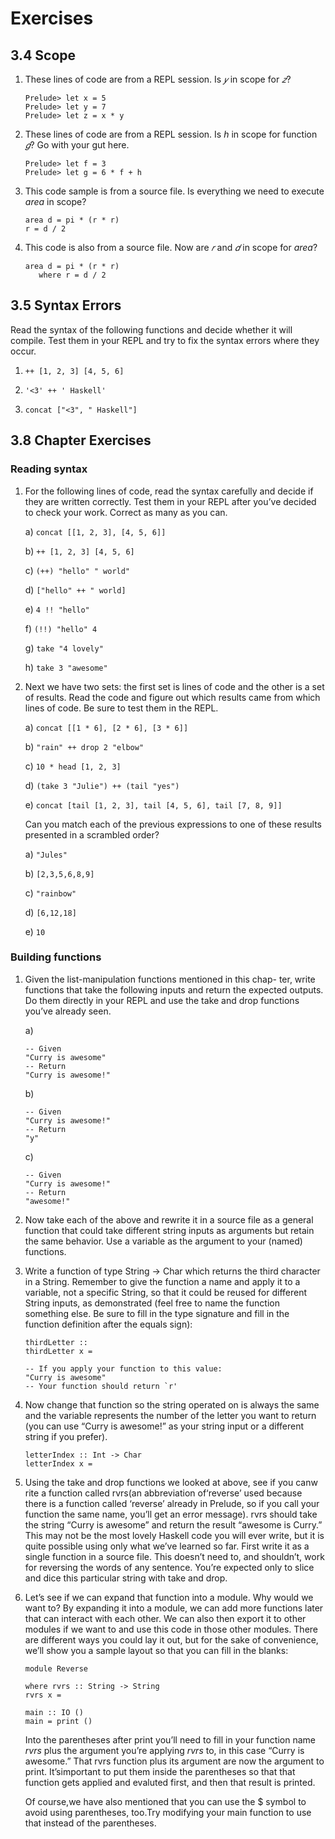 # Exercises
## 3.4 Scope

1. These lines of code are from a REPL session. Is _𝑦_ in scope for _𝑧_?

   ```
   Prelude> let x = 5
   Prelude> let y = 7
   Prelude> let z = x * y
   ```

2. These lines of code are from a REPL session. Is _h_ in scope for function _𝑔_? Go with your gut here.

   ```
   Prelude> let f = 3
   Prelude> let g = 6 * f + h
   ```

3. This code sample is from a source file. Is everything we need to execute _area_ in scope?

   ```
   area d = pi * (r * r)
   r = d / 2
   ```

4. This code is also from a source file. Now are _𝑟_ and _𝑑_ in scope for _area_?

   ```
   area d = pi * (r * r)
      where r = d / 2
   ```

## 3.5 Syntax Errors

Read the syntax of the following functions and decide whether it will compile. Test them in your REPL and try to fix the syntax errors where they occur.

1. `++ [1, 2, 3] [4, 5, 6]`

2. `'<3' ++ ' Haskell'`

3. `concat ["<3", " Haskell"]`

## 3.8 Chapter Exercises

### Reading syntax

1. For the following lines of code, read the syntax carefully and decide if they are written correctly. Test them in your REPL after you’ve decided to check your work. Correct as many as you can.

   a) `concat [[1, 2, 3], [4, 5, 6]]`

   b) `++ [1, 2, 3] [4, 5, 6]`

   c) `(++) "hello" " world"`

   d) `["hello" ++ " world]`

   e) `4 !! "hello"`

   f) `(!!) "hello" 4`

   g) `take "4 lovely"`

   h) `take 3 "awesome"`


2. Next we have two sets: the first set is lines of code and the other is a set of results. Read the code and figure out which results came from which lines of code. Be sure to test them in the REPL.

   a) `concat [[1 * 6], [2 * 6], [3 * 6]]`

   b) `"rain" ++ drop 2 "elbow"`

   c) `10 * head [1, 2, 3]`

   d) `(take 3 "Julie") ++ (tail "yes")`

   e) `concat [tail [1, 2, 3], tail [4, 5, 6], tail [7, 8, 9]]`

   Can you match each of the previous expressions to one of these results presented in a scrambled order?

   a) `"Jules"`

   b) `[2,3,5,6,8,9]`

   c) `"rainbow"`

   d) `[6,12,18]`

   e) `10`

### Building functions

1. Given the list-manipulation functions mentioned in this chap- ter, write functions that take the following inputs and return the expected outputs. Do them directly in your REPL and use the take and drop functions you’ve already seen.

   a)
      ```
      -- Given
      "Curry is awesome"
      -- Return
      "Curry is awesome!"
      ```

   b)
      ```
      -- Given
      "Curry is awesome!"
      -- Return
      "y"
      ```

   c)
      ```
      -- Given
      "Curry is awesome!"
      -- Return
      "awesome!"
      ```
2. Now take each of the above and rewrite it in a source file as a general function that could take different string inputs as arguments but retain the same behavior. Use a variable as the argument to your (named) functions.

3. Write a function of type String -> Char which returns the third character in a String. Remember to give the function a name and apply it to a variable, not a specific String, so that it could be reused for different String inputs, as demonstrated (feel free to name the function something else. Be sure to fill in the type signature and fill in the function definition after the equals sign):
    ```
    thirdLetter ::
    thirdLetter x =
    ```

    ```
    -- If you apply your function to this value:
    "Curry is awesome"
    -- Your function should return `r'
    ```
4. Now change that function so the string operated on is always the same and the variable represents the number of the letter you want to return (you can use “Curry is awesome!” as your string input or a different string if you prefer).
    ```
    letterIndex :: Int -> Char
    letterIndex x =
    ```
5. Using the take and drop functions we looked at above, see if you canw rite a function called rvrs(an abbreviation of‘reverse’ used because there is a function called ‘reverse’ already in Prelude, so if you call your function the same name, you’ll get an error message). rvrs should take the string “Curry is awesome” and return the result “awesome is Curry.” This may not be the most lovely Haskell code you will ever write, but it is quite possible using only what we’ve learned so far. First write it as a single function in a source file. This doesn’t need to, and shouldn’t, work for reversing the words of any sentence. You’re expected only to slice and dice this particular string with take and drop.

6. Let’s see if we can expand that function into a module. Why would we want to? By expanding it into a module, we can add more functions later that can interact with each other. We can also then export it to other modules if we want to and use this code in those other modules. There are different ways you could lay it out, but for the sake of convenience, we’ll show you a sample layout so that you can fill in the blanks:
    ```
    module Reverse

    where rvrs :: String -> String
    rvrs x =

    main :: IO ()
    main = print ()
    ```
    Into the parentheses after print you’ll need to fill in your function name _rvrs_ plus the argument you’re applying _rvrs_ to, in this case “Curry is awesome.” That rvrs function plus its argument are now the argument to print. It’simportant to put them inside the parentheses so that that function gets applied and evaluted first, and then that result is printed.

    Of course,we have also mentioned that you can use the $ symbol to avoid using parentheses, too.Try modifying your main function to use that instead of the parentheses.